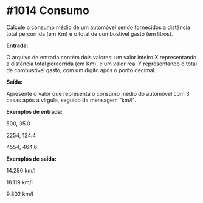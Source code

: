 # #1014 Consumo

Calcule o consumo médio de um automóvel sendo fornecidos a distância total percorrida (em Km) e o total de combustível gasto (em litros).

**Entrada:**

O arquivo de entrada contém dois valores: um valor inteiro X representando a distância total percorrida (em Km), e um valor real Y representando o total de combustível gasto, com 
um dígito após o ponto decimal.

**Saída:**

Apresente o valor que representa o consumo médio do automóvel com 3 casas após a vírgula, seguido da mensagem "km/l".

**Exemplos de entrada:**

500, 35.0

2254, 124.4

4554, 464.6

**Exemplos de saída:**

14.286 km/l

18.119 km/l

9.802 km/l
